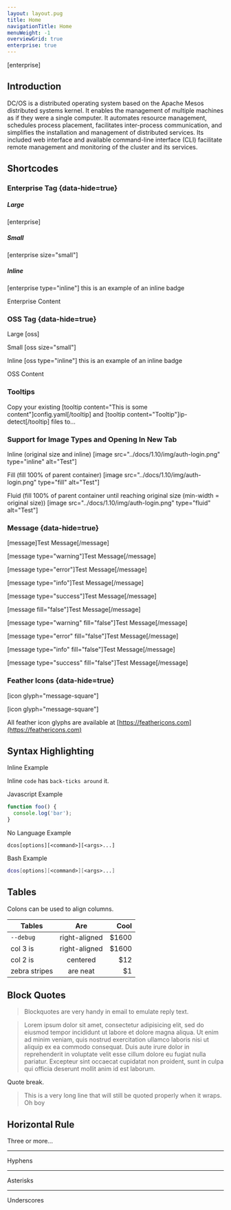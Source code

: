 ```yaml
---
layout: layout.pug
title: Home
navigationTitle: Home
menuWeight: -1
overviewGrid: true
enterprise: true
---
```


[enterprise]

## Introduction

DC/OS is a distributed operating system based on the Apache Mesos distributed systems kernel. It enables the management of multiple machines as if they were a single computer. It automates resource management, schedules process placement, facilitates inter-process communication, and simplifies the installation and management of distributed services. Its included web interface and available command-line interface (CLI) facilitate remote management and monitoring of the cluster and its services.

## Shortcodes

### Enterprise Tag {data-hide=true}
##### Large
[enterprise]

##### Small
[enterprise size="small"]

##### Inline
[enterprise type="inline"] this is an example of an inline badge

Enterprise Content

### OSS Tag {data-hide=true}

Large
[oss]

Small
[oss size="small"]

Inline
[oss type="inline"] this is an example of an inline badge

OSS Content

### Tooltips

Copy your existing [tooltip content="This is some content"]config.yaml[/tooltip] and [tooltip content="Tooltip"]ip-detect[/tooltip] files to...
### Support for Image Types and Opening In New Tab

Inline (original size and inline)
[image src="../docs/1.10/img/auth-login.png" type="inline" alt="Test"]

Fill (fill 100% of parent container)
[image src="../docs/1.10/img/auth-login.png" type="fill" alt="Test"]

Fluid (fill 100% of parent container until reaching original size (min-width = original size))
[image src="../docs/1.10/img/auth-login.png" type="fluid" alt="Test"]

### Message {data-hide=true}

[message]Test Message[/message]

[message  type="warning"]Test Message[/message]

[message  type="error"]Test Message[/message]

[message  type="info"]Test Message[/message]

[message  type="success"]Test Message[/message]

[message fill="false"]Test Message[/message]

[message  type="warning" fill="false"]Test Message[/message]

[message  type="error" fill="false"]Test Message[/message]

[message  type="info" fill="false"]Test Message[/message]

[message  type="success" fill="false"]Test Message[/message]

### Feather Icons {data-hide=true}

[icon glyph="message-square"]

[icon&nbsp;glyph="message-square"]

All feather icon glyphs are available at [https://feathericons.com](https://feathericons.com)

## Syntax Highlighting

Inline Example

Inline `code` has `back-ticks around` it.

Javascript Example

```javascript
function foo() {
  console.log('bar');
}
```

No Language Example

```
dcos[options][<command>][<args>...]
```

Bash Example

```bash
dcos[options][<command>][<args>...]
```

## Tables

Colons can be used to align columns.

| Tables         | Are           | Cool  |
| -------------- |:-------------:| -----:|
| `--debug`      | right-aligned | $1600 |
| col 3 is       | right-aligned | $1600 |
| col 2 is       | centered      |   $12 |
| zebra stripes  | are neat      |    $1 |


## Block Quotes

> Blockquotes are very handy in email to emulate reply text.

> Lorem ipsum dolor sit amet, consectetur adipisicing elit, sed do eiusmod
> tempor incididunt ut labore et dolore magna aliqua. Ut enim ad minim veniam,
> quis nostrud exercitation ullamco laboris nisi ut aliquip ex ea commodo
> consequat. Duis aute irure dolor in reprehenderit in voluptate velit esse
> cillum dolore eu fugiat nulla pariatur. Excepteur sint occaecat cupidatat non
> proident, sunt in culpa qui officia deserunt mollit anim id est laborum.

Quote break.

> This is a very long line that will still be quoted properly when it wraps. Oh boy

## Horizontal Rule

Three or more...

---

Hyphens

***

Asterisks

___

Underscores